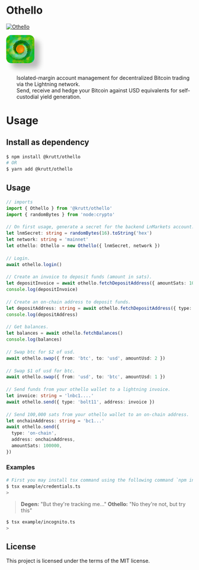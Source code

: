 # Othello

[![Othello](https://img.shields.io/badge/License-MIT-brightgreen)](https://github.com/aekasitt/othello/blob/main/LICENSE.md)

<img width='15%' src='static/othello.png' style='border-radius: 1em; box-shadow: 1em 1em 1em #BBB;'>
<div style='display: inline-block; margin-left: 2em; margin-top: 2em; vertical-align: top;'>
  Isolated-margin account management for decentralized Bitcoin trading via the Lightning network.
  <br />
  Send, receive and hedge your Bitcoin against USD equivalents for self-custodial yield generation.
</div>

# Usage

## Install as dependency

```sh
$ npm install @krutt/othello
# OR
$ yarn add @krutt/othello
```

## Usage

```typescript
// imports
import { Othello } from '@krutt/othello'
import { randomBytes } from 'node:crypto'

// On first usage, generate a secret for the backend LnMarkets account.
let lnmSecret: string = randomBytes(16).toString('hex')
let network: string = 'mainnet'
let othello: Othello = new Othello({ lnmSecret, network })

// Login.
await othello.login()

// Create an invoice to deposit funds (amount in sats).
let depositInvoice = await othello.fetchDepositAddress({ amountSats: 1000000, type: 'bolt11' })
console.log(depositInvoice)

// Create an on-chain address to deposit funds.
let depositAddress: string = await othello.fetchDepositAddress({ type: 'on-chain' })
console.log(depositAddress)

// Get balances.
let balances = await othello.fetchBalances()
console.log(balances)

// Swap btc for $2 of usd.
await othello.swap({ from: 'btc', to: 'usd', amountUsd: 2 })

// Swap $1 of usd for btc.
await othello.swap({ from: 'usd', to: 'btc', amountUsd: 1 })

// Send funds from your othello wallet to a lightning invoice.
let invoice: string = 'lnbc1....'
await othello.send({ type: 'bolt11', address: invoice })

// Send 100,000 sats from your othello wallet to an on-chain address.
let onchainAddress: string = 'bc1...'
await othello.send({
  type: 'on-chain',
  address: onchainAddress,
  amountSats: 100000,
})
```

### Examples

```sh
# First you may install tsx command using the following command `npm install -g tsx`
$ tsx example/credentials.ts
>
```

> **Degen:** "But they're tracking me..."
> **Othello:** "No they're not, but try this"

```sh
$ tsx example/incognito.ts
>
```

## License

This project is licensed under the terms of the MIT license.
